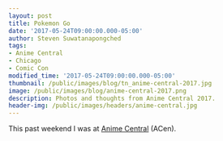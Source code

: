 ```yaml
---
layout: post
title: Pokemon Go
date: '2017-05-24T09:00:00.000-05:00'
author: Steven Suwatanapongched
tags:
- Anime Central
- Chicago
- Comic Con
modified_time: '2017-05-24T09:00:00.000-05:00'
thumbnail: /public/images/blog/tn_anime-central-2017.jpg
image: /public/images/blog/anime-central-2017.png
description: Photos and thoughts from Anime Central 2017.
header-img: /public/images/headers/anime-central.jpg
---
```


This past weekend I was at [Anime Central](https://www.acen.org) (ACen).
